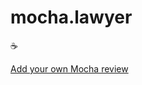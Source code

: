 # mocha.lawyer

:coffee:

[Add your own Mocha review](https://github.com/joshuaferrara/mocha.lawyer/issues/new?assignees=&labels=new-case-file&template=new-case-file.md&title=%5BNEW+CASE%5D+Coffee+Shop)
